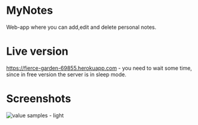 # MyNotes
Web-app where you can add,edit and delete personal notes.

# Live version
https://fierce-garden-69855.herokuapp.com - you need to wait some time, since in free version the server is in sleep mode.

# Screenshots
![value samples - light](https://imgur.com/a/JyleY)
